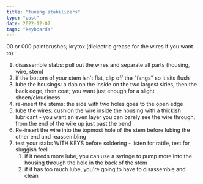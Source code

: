 ```yaml
---
title: "tuning stabilizers"
type: "post"
date: 2022-12-07
tags: "keyboards"
---
```


00 or 000 paintbrushes; krytox (dielectric grease for the wires if you want to)

1. disassemble stabs: pull out the wires and separate all parts (housing, wire, stem)
2. if the bottom of your stem isn't flat, clip off the "fangs" so it sits flush
3. lube the housings: a dab on the inside on the two largest sides, then the back edge, then coat; you want just enough for a slight sheen/cloudiness
4. re-insert the stems: the side with two holes goes to the open edge
5. lube the wires: cushion the wire inside the housing with a thickish lubricant - you want an even layer you can barely see the wire through, from the end of the wire up just past the bend
6. Re-insert the wire into the topmost hole of the stem before lubing the other end and reassembling
7. test your stabs WITH KEYS before soldering - listen for rattle, test for sluggish feel
	1. if it needs more lube, you can use a syringe to pump more into the housing through the hole in the back of the stem
	2. if it has too much lube, you're going to have to disassemble and clean
